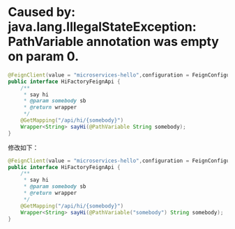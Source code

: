 # Caused by: java.lang.IllegalStateException: PathVariable annotation was empty on param 0.

```java
@FeignClient(value = "microservices-hello",configuration = FeignConfiguration.class, fallbackFactory = HiFactoryFeignApiHystrix.class)
public interface HiFactoryFeignApi {
    /**
     * say hi
     * @param somebody sb
     * @return wrapper
     */
    @GetMapping("/api/hi/{somebody}")
    Wrapper<String> sayHi(@PathVariable String somebody);
}
```

修改如下：

```java
@FeignClient(value = "microservices-hello",configuration = FeignConfiguration.class, fallbackFactory = HiFactoryFeignApiHystrix.class)
public interface HiFactoryFeignApi {
    /**
     * say hi
     * @param somebody sb
     * @return wrapper
     */
    @GetMapping("/api/hi/{somebody}")
    Wrapper<String> sayHi(@PathVariable("somebody") String somebody);
}
```

